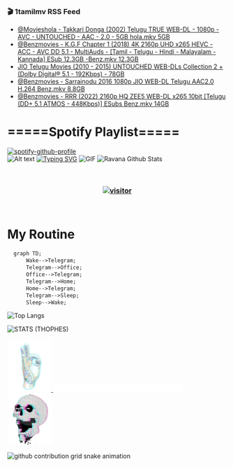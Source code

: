 ### 🎬 1tamilmv RSS Feed

<!-- BLOG-POST-LIST:START -->
- [@Movieshola - Takkari Donga &lpar;2002&rpar; Telugu TRUE WEB-DL - 1080p - AVC - UNTOUCHED - AAC - 2.0 - 5GB hola.mkv 5GB](https://www.1tamilmv.cloud/index.php?/forums/topic/164359-movieshola-takkari-donga-2002-telugu-true-web-dl-1080p-avc-untouched-aac-20-5gb-holamkv-5gb/&do=findComment&comment=328780)
- [@Benzmovies - K.G.F Chapter 1 &lpar;2018&rpar; 4K 2160p UHD x265 HEVC - ACC - AVC DD 5.1 - MultiAuds - [Tamil - Telugu - Hindi - Malayalam - Kannada] ESub 12.3GB -Benz.mkv 12.3GB](https://www.1tamilmv.cloud/index.php?/forums/topic/164358-benzmovies-kgf-chapter-1-2018-4k-2160p-uhd-x265-hevc-acc-avc-dd-51-multiauds-tamil-telugu-hindi-malayalam-kannada-esub-123gb-benzmkv-123gb/&do=findComment&comment=328779)
- [JIO Telugu Movies &lpar;2010 - 2015&rpar; UNTOUCHED WEB-DLs Collection 2 + &lpar;Dolby Digital® 5.1 - 192Kbps&rpar; - 78GB](https://www.1tamilmv.cloud/index.php?/forums/topic/105784-jio-telugu-movies-2010-2015-untouched-web-dls-collection-2-dolby-digital%C2%AE-51-192kbps-78gb/&do=findComment&comment=328778)
- [@Benzmovies - Sarrainodu 2016 1080p JIO WEB-DL Telugu AAC2.0 H.264 Benz.mkv 8.8GB](https://www.1tamilmv.cloud/index.php?/forums/topic/164357-benzmovies-sarrainodu-2016-1080p-jio-web-dl-telugu-aac20-h264-benzmkv-88gb/&do=findComment&comment=328777)
- [@Benzmovies - RRR &lpar;2022&rpar; 2160p HQ ZEE5 WEB-DL x265 10bit [Telugu &lpar;DD+ 5.1 ATMOS - 448Kbps&rpar;] ESubs Benz.mkv 14GB](https://www.1tamilmv.cloud/index.php?/forums/topic/164356-benzmovies-rrr-2022-2160p-hq-zee5-web-dl-x265-10bit-telugu-dd-51-atmos-448kbps-esubs-benzmkv-14gb/&do=findComment&comment=328776)
<!-- BLOG-POST-LIST:END -->

# =====Spotify Playlist=====
[![spotify-github-profile](https://spotify-github-profile.vercel.app/api/view?uid=31rfzgmuvvewegdlxvlev4ynz4vu&cover_image=true&theme=default&bar_color=53b14f&bar_color_cover=true)](https://ravana69.github.io/rss)
</br>
![Alt text](https://spotify-recently-played-readme.vercel.app/api?user=31rfzgmuvvewegdlxvlev4ynz4vu)
[![Typing SVG](https://readme-typing-svg.herokuapp.com?color=%2336BCF7&center=true&vCenter=true&multiline=true&height=81&lines=I+AM+RAVANA;CONTACT+ME+ON+TELEGRAM%3A+%40R4V4N4)](https://git.io/typing-svg)
<img align="centre" height="400px" width="490px" alt="GIF" src="https://github.com/ravana69/ravana69/blob/master/rvm.gif" />
![Ravana Github Stats](https://github-readme-stats.vercel.app/api?username=ravana69&&show_icons=true&theme=radical)

<br />
<h3 align="center"> <a href="https://t.me/r4v4n4"><img src="https://profile-counter.glitch.me/ravana69/count.svg" alt="visitor" width="600"></a> </h3>
</br>

<H1>My Routine</H1>

```mermaid
  graph TD;
      Wake-->Telegram;
      Telegram-->Office;
      Office-->Telegram;
      Telegram-->Home;
      Home-->Telegram;
      Telegram-->Sleep;
      Sleep-->Wake;
```
![Top Langs](https://github-readme-stats.vercel.app/api/top-langs/?username=ravana69&&show_icons=true&theme=radical)

![STATS (THOPHES)](https://github-profile-trophy.vercel.app/?username=ravana69&theme=gruvbox&margin-w=10&margin-h=15&column=8)
<br />
<p align="left">
    <a href="#">
        <img width="20%" src="./assets/images/hand.gif" alt="" />
    </a>
    <a href="#">
        <img width="59%" src="./assets/images/spacer.png" alt="" >
    </a>
    <a href="#">
        <img width="20%" src="./assets/images/skull.gif" alt="" />
    </a>
</p>




![github contribution grid snake animation](https://raw.githubusercontent.com/ravana69/ravana69/output/github-contribution-grid-snake-dark.svg#gh-dark-mode-only)
